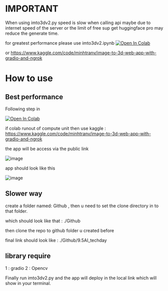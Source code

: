 
# IMPORTANT
When using imto3dv2.py speed is slow when calling api maybe due to internet speed of the server or the limit of free sup 
get huggingface pro may reduce the generate time. 

for greatest performance please use imto3dv2.ipynb <a target="_blank" href="https://colab.research.google.com/github/https://colab.research.google.com/github/Minhtrna/9.5AI_techday/blob/main/imto3dv2.ipynb">
  <img src="https://colab.research.google.com/assets/colab-badge.svg" alt="Open In Colab"/>
</a>

or https://www.kaggle.com/code/minhtranv/image-to-3d-web-app-with-gradio-and-ngrok


# How to use 

## Best performance

Following step in 

<a target="_blank" href="https://colab.research.google.com/github/https://colab.research.google.com/github/Minhtrna/9.5AI_techday/blob/main/imto3dv2.ipynb">
  <img src="https://colab.research.google.com/assets/colab-badge.svg" alt="Open In Colab"/>
</a>

if colab runout of compute unit then use kaggle : https://www.kaggle.com/code/minhtranv/image-to-3d-web-app-with-gradio-and-ngrok

the app will be access via the public link 

![image](https://github.com/user-attachments/assets/8d86d949-9b7e-4bca-8bd6-8f6000d4aa32)

app should look like this 

![image](https://github.com/user-attachments/assets/1cab368e-11ba-471e-9efa-d7a8a0c6b675)

## Slower way

create a folder named: Github , then u need to set the clone directory in to that folder.

which should look like that : ./Github

then clone the repo to github folder u created before

final link should look like : ./Github/9.5AI_techday

## library require
 1 : gradio 
 2 : Opencv

Finally run imto3dv2.py and the app will deploy in the local link which will show in your terminal. 



